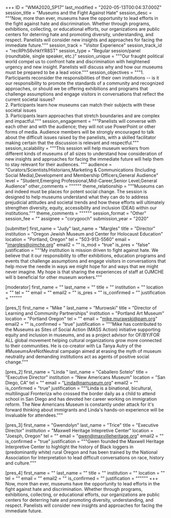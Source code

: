 +++
ID = "WMA2020_SP17"
last_modified = "2020-05-13T00:04:37.000Z"
session_title = "Museums and the Fight Against Hate"
session_desc = """Now, more than ever, museums have the opportunity to lead efforts in the fight against hate and discrimination.  Whether through programs, exhibitions, collecting, or educational efforts, our organizations are public centers for deterring hate and promoting diversity, understanding, and respect. Panelists will consider new insights and approaches for facing the immediate future."""
session_track = "Visitor Experience"
session_track_id = "recRPhS6vhktYR8ST"
session_type = "Regular session/panel (roundtable, single speaker, etc.)"
session_unique = """Our fraught political world compel us to confront hate and discrimination with heightened urgency and new insight. Panelists will discuss why and how our museums must be prepared to be a lead voice."""
session_objectives = """1.	Participants reconsider the responsibilities of their own institutions --  is it our responsibility to promote the standards of a community and recognized approaches, or should we be offering exhibitions and programs that challenge assumptions and engage visitors in conversations that reflect the current societal issues?<br>2.     Participants learn how museums can match their subjects with these societal issues<br>3.	Participants learn approaches that stretch boundaries and are complex and impactful."""
session_engagement = """Panelists will converse with each other and with the audience; they will not use PowerPoint or other forms of media. Audience members will be strongly encouraged to talk about the difficult issues raised by the panelists, with a skilled facilitator making certain that the discussion is relevant and respectful."""
session_scalability = """This session will help museum workers from different kinds of museums of all sizes to understand how consideration of new insights and approaches for facing the immediate future will help them to stay relevant for their audiences. """
audience = "Curators/Scientists/Historians,Marketing & Communications (Including Social Media),Development and Membership Officers,General Audience"
level = "Student,Emerging Professional,Mid-Career,Senior Level,General Audience"
other_comments = """"""
theme_relationship = """Museums can and indeed must be places for potent social change. The session is designed to help museums understand what they can do to address prejudicial attitudes and societal trends and how these efforts will ultimately strengthen diversity, equity, accessibility and inclusion (DEAI) within our institutions."""
theme_comments = """"""
session_format = "Other"
session_fee = ""
assignee = "corygooch"
submission_year = "2020"

[submitter]
first_name = "Judy"
last_name = "Margles"
title = "Director"
institution = "Oregon Jewish Museum and Center for Holocaust Education"
location = "Portland, Oregon"
tel = "503-913-5560"
email = "jmargles@ojmche.org"
email2 = ""
is_mod = "true"
is_pres = "false"
justification = """My institution  is mission driven to fight against hate. We believe that it our responsibility to offer exhibitions, education programs and events that challenge assumptions and engage visitors in conversations that help move the needle in ways we might hope for and ways that we might never imagine. My hope is that sharing the experiences of staff at OJMCHE will b beneficial for other museum workers."""

[moderator]
first_name = ""
last_name = ""
title = ""
institution = ""
location = ""
tel = ""
email = ""
email2 = ""
is_pres = ""
is_confirmed = ""
justification = """"""

[pres_1]
first_name = "Mike "
last_name = "Murowski"
title = "Director of Learning and Community Partnerships"
institution = "Portland Art Museum"
location = "Portland Oregon"
tel = ""
email = "mike.murawski@pam.org"
email2 = ""
is_confirmed = "true"
justification = """Mike has contributed to the Museums as Sites of Social Action (MASS Action) initiative supporting equity and inclusion in museums, and as a project advisor for OF/BY/FOR ALL global movement helping cultural organizations grow more connected to their communities.  He is co-creator with La Tanya Autry of the #MuseumsAreNotNeutral campaign aimed at erasing the myth of museum neutrality and demanding institutions act as agents of positive social change."""

[pres_2]
first_name = "Linda "
last_name = "Caballero Sotelo"
title = "Executive Director"
institution = "New Americans Museum"
location = "San Diego, CA"
tel = ""
email = "Linda@namuseum.org"
email2 = ""
is_confirmed = "true"
justification = """Linda is a binational, bicultural, multilingual Fronteriza who crossed the border daily as a child to attend school in San Diego and has devoted her career working on immigration reform. The New Americans Museum is constantly under attack for it's forward thinking about immigrants and Linda's hands-on experience will be invaluable for attendees."""

[pres_3]
first_name = "Gwendolyn"
last_name = "Trice"
title = "Executive Director"
institution = "Maxwell Heritage Intepretive Center"
location = "Joesph, Oregon"
tel = ""
email = "gwen@maxvilleheritage.org"
email2 = ""
is_confirmed = "true"
justification = """Gwen founded the Maxwell Heritage Interpretive Center to highlight the history of Black loggers in (predominantly white) rural Oregon and has been trained by the National Association for Interpretation to lead difficult conversations on race, history and culture."""

[pres_4]
first_name = ""
last_name = ""
title = ""
institution = ""
location = ""
tel = ""
email = ""
email2 = ""
is_confirmed = ""
justification = """"""
+++
Now, more than ever, museums have the opportunity to lead efforts in the fight against hate and discrimination.  Whether through programs, exhibitions, collecting, or educational efforts, our organizations are public centers for deterring hate and promoting diversity, understanding, and respect. Panelists will consider new insights and approaches for facing the immediate future.